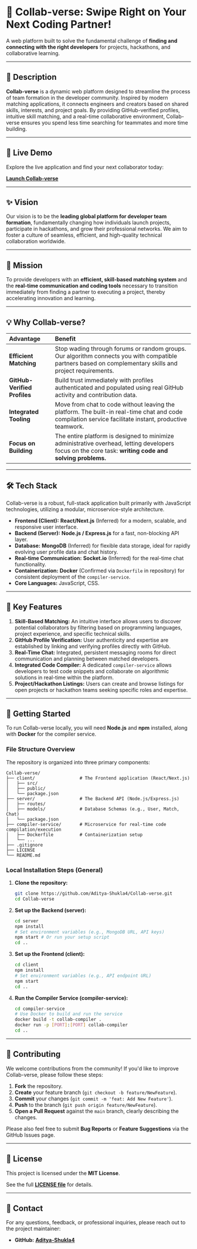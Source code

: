 # 🤝 Collab-verse: Swipe Right on Your Next Coding Partner\!

A web platform built to solve the fundamental challenge of **finding and connecting with the right developers** for projects, hackathons, and collaborative learning.

-----

## 📝 Description

**Collab-verse** is a dynamic web platform designed to streamline the process of team formation in the developer community. Inspired by modern matching applications, it connects engineers and creators based on shared skills, interests, and project goals. By providing GitHub-verified profiles, intuitive skill matching, and a real-time collaborative environment, Collab-verse ensures you spend less time searching for teammates and more time building.

-----

## 🚀 Live Demo

Explore the live application and find your next collaborator today:

**[Launch Collab-verse](https://collab-verse.vercel.app/)**

-----

## ✨ Vision

Our vision is to be the **leading global platform for developer team formation**, fundamentally changing how individuals launch projects, participate in hackathons, and grow their professional networks. We aim to foster a culture of seamless, efficient, and high-quality technical collaboration worldwide.

-----

## 🎯 Mission

To provide developers with an **efficient, skill-based matching system** and the **real-time communication and coding tools** necessary to transition immediately from finding a partner to executing a project, thereby accelerating innovation and learning.

-----

## 💡 Why Collab-verse?

| Advantage | Benefit |
| :--- | :--- |
| **Efficient Matching** | Stop wading through forums or random groups. Our algorithm connects you with compatible partners based on complementary skills and project requirements. |
| **GitHub-Verified Profiles** | Build trust immediately with profiles authenticated and populated using real GitHub activity and contribution data. |
| **Integrated Tooling** | Move from chat to code without leaving the platform. The built-in real-time chat and code compilation service facilitate instant, productive teamwork. |
| **Focus on Building** | The entire platform is designed to minimize administrative overhead, letting developers focus on the core task: **writing code and solving problems.** |

-----

## 🛠 Tech Stack

Collab-verse is a robust, full-stack application built primarily with JavaScript technologies, utilizing a modular, microservice-style architecture.

  * **Frontend (Client):** **React/Next.js** (Inferred) for a modern, scalable, and responsive user interface.
  * **Backend (Server):** **Node.js / Express.js** for a fast, non-blocking API layer.
  * **Database:** **MongoDB** (Inferred) for flexible data storage, ideal for rapidly evolving user profile data and chat history.
  * **Real-time Communication:** **Socket.io** (Inferred) for the real-time chat functionality.
  * **Containerization:** **Docker** (Confirmed via `Dockerfile` in repository) for consistent deployment of the `compiler-service`.
  * **Core Languages:** JavaScript, CSS.

-----

## 🌟 Key Features

1.  **Skill-Based Matching:** An intuitive interface allows users to discover potential collaborators by filtering based on programming languages, project experience, and specific technical skills.
2.  **GitHub Profile Verification:** User authenticity and expertise are established by linking and verifying profiles directly with GitHub.
3.  **Real-Time Chat:** Integrated, persistent messaging rooms for direct communication and planning between matched developers.
4.  **Integrated Code Compiler:** A dedicated `compiler-service` allows developers to test code snippets and collaborate on algorithmic solutions in real-time within the platform.
5.  **Project/Hackathon Listings:** Users can create and browse listings for open projects or hackathon teams seeking specific roles and expertise.

-----

## 🚀 Getting Started

To run Collab-verse locally, you will need **Node.js** and **npm** installed, along with **Docker** for the compiler service.

### File Structure Overview

The repository is organized into three primary components:

```
Collab-verse/
├── client/                 # The Frontend application (React/Next.js)
│   ├── src/
│   ├── public/
│   └── package.json
├── server/                 # The Backend API (Node.js/Express.js)
│   ├── routes/
│   ├── models/             # Database Schemas (e.g., User, Match, Chat)
│   └── package.json
├── compiler-service/       # Microservice for real-time code compilation/execution
│   ├── Dockerfile          # Containerization setup
│   └── ...
├── .gitignore
├── LICENSE
└── README.md
```

### Local Installation Steps (General)

1.  **Clone the repository:**
    ```bash
    git clone https://github.com/Aditya-Shukla4/Collab-verse.git
    cd Collab-verse
    ```
2.  **Set up the Backend (server):**
    ```bash
    cd server
    npm install
    # Set environment variables (e.g., MongoDB URL, API keys)
    npm start # Or run your setup script
    cd ..
    ```
3.  **Set up the Frontend (client):**
    ```bash
    cd client
    npm install
    # Set environment variables (e.g., API endpoint URL)
    npm start
    cd ..
    ```
4.  **Run the Compiler Service (compiler-service):**
    ```bash
    cd compiler-service
    # Use Docker to build and run the service
    docker build -t collab-compiler .
    docker run -p [PORT]:[PORT] collab-compiler
    cd ..
    ```

-----

## 🤝 Contributing

We welcome contributions from the community\! If you'd like to improve Collab-verse, please follow these steps:

1.  **Fork** the repository.
2.  **Create** your feature branch (`git checkout -b feature/NewFeature`).
3.  **Commit** your changes (`git commit -m 'feat: Add New Feature'`).
4.  **Push** to the branch (`git push origin feature/NewFeature`).
5.  **Open a Pull Request** against the `main` branch, clearly describing the changes.

Please also feel free to submit **Bug Reports** or **Feature Suggestions** via the GitHub Issues page.

-----

## 📄 License

This project is licensed under the **MIT License**.

See the full **[LICENSE file](https://www.google.com/search?q=/Aditya-Shukla4/Collab-verse/blob/main/LICENSE)** for details.

-----

## 📧 Contact

For any questions, feedback, or professional inquiries, please reach out to the project maintainer:

  * **GitHub:** **[Aditya-Shukla4](https://github.com/Aditya-Shukla4/)**
